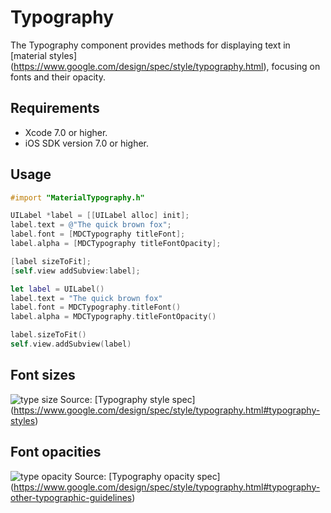 # Typography

The Typography component provides methods for displaying text in [material styles]
(https://www.google.com/design/spec/style/typography.html), focusing on fonts and their opacity.

## Requirements

- Xcode 7.0 or higher.
- iOS SDK version 7.0 or higher.

## Usage

```objective-c
#import "MaterialTypography.h"

UILabel *label = [[UILabel alloc] init];
label.text = @"The quick brown fox";
label.font = [MDCTypography titleFont];
label.alpha = [MDCTypography titleFontOpacity];

[label sizeToFit];
[self.view addSubview:label];
```

```swift
let label = UILabel()
label.text = "The quick brown fox"
label.font = MDCTypography.titleFont()
label.alpha = MDCTypography.titleFontOpacity()

label.sizeToFit()
self.view.addSubview(label)
```

## Font sizes
![type size](gfx/style_typography_styles_scale.png "shows the various font
sizes")
Source: [Typography style spec]
(https://www.google.com/design/spec/style/typography.html#typography-styles)

## Font opacities
![type opacity](gfx/style_typography_styles_contrast.png "shows the various font
opacities")
Source: [Typography opacity spec]
(https://www.google.com/design/spec/style/typography.html#typography-other-typographic-guidelines)
